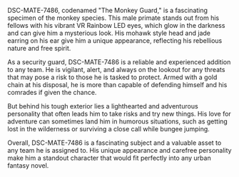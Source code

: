 DSC-MATE-7486, codenamed "The Monkey Guard," is a fascinating specimen of the monkey species. This male primate stands out from his fellows with his vibrant VR Rainbow LED eyes, which glow in the darkness and can give him a mysterious look. His mohawk style head and jade earring on his ear give him a unique appearance, reflecting his rebellious nature and free spirit.

As a security guard, DSC-MATE-7486 is a reliable and experienced addition to any team. He is vigilant, alert, and always on the lookout for any threats that may pose a risk to those he is tasked to protect. Armed with a gold chain at his disposal, he is more than capable of defending himself and his comrades if given the chance.

But behind his tough exterior lies a lighthearted and adventurous personality that often leads him to take risks and try new things. His love for adventure can sometimes land him in humorous situations, such as getting lost in the wilderness or surviving a close call while bungee jumping.

Overall, DSC-MATE-7486 is a fascinating subject and a valuable asset to any team he is assigned to. His unique appearance and carefree personality make him a standout character that would fit perfectly into any urban fantasy novel.